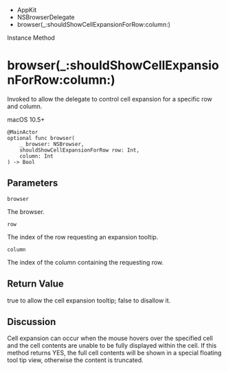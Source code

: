 

- AppKit
- NSBrowserDelegate
-  browser(\_:shouldShowCellExpansionForRow:column:) 

Instance Method

# browser(\_:shouldShowCellExpansionForRow:column:)

Invoked to allow the delegate to control cell expansion for a specific row and column.

macOS 10.5+

``` source
@MainActor
optional func browser(
    _ browser: NSBrowser,
    shouldShowCellExpansionForRow row: Int,
    column: Int
) -> Bool
```

## Parameters 

`browser`  

The browser.

`row`  

The index of the row requesting an expansion tooltip.

`column`  

The index of the column containing the requesting row.

## Return Value

true to allow the cell expansion tooltip; false to disallow it.

## Discussion

Cell expansion can occur when the mouse hovers over the specified cell and the cell contents are unable to be fully displayed within the cell. If this method returns YES, the full cell contents will be shown in a special floating tool tip view, otherwise the content is truncated.

